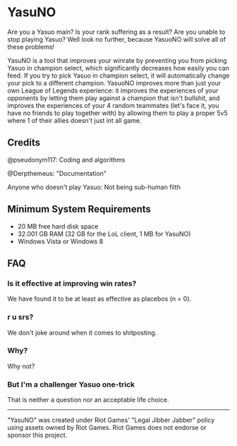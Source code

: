 # YasuNO

Are you a Yasuo main? Is your rank suffering as a result? Are you unable to stop playing Yasuo? Well look no further, because YasuoNO will solve all of these problems!

YasuNO is a tool that improves your winrate by preventing you from picking Yasuo in champion select, which significantly decreases how easily you can feed.
If you try to pick Yasuo in champion select, it will automatically change your pick to a different champion.
YasuoNO improves more than just your own League of Legends experience: it improves the experiences of your opponents by letting them play against a champion that isn't bullshit, and improves the experiences of your 4 random teammates (let's face it, you have no friends to play together with) by allowing them to play a proper 5v5 where 1 of their allies doesn't just int all game.

## Credits

@pseudonym117: Coding and algorithms

@Derpthemeus: "Documentation"

Anyone who doesn't play Yasuo: Not being sub-human filth

## Minimum System Requirements
- 20 MB free hard disk space
- 32.001 GB RAM (32 GB for the LoL client, 1 MB for YasuNO)
- Windows Vista or Windows 8

## FAQ

### Is it effective at improving win rates?
We have found it to be at least as effective as placebos (n = 0).

### r u srs?
We don't joke around when it comes to shitposting.

### Why?
Why not?

### But I'm a challenger Yasuo one-trick
That is neither a question nor an acceptable life choice.

---
"YasuNO" was created under Riot Games' "Legal Jibber Jabber" policy using assets owned by Riot Games. Riot Games does not endorse or sponsor this project.
